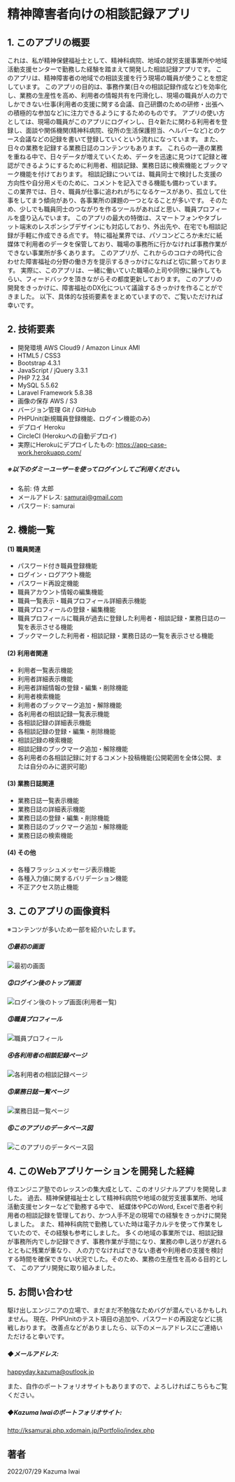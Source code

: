 # 精神障害者向けの相談記録アプリ

## 1. このアプリの概要
これは、私が精神保健福祉士として、精神科病院、地域の就労支援事業所や地域活動支援センターで勤務した経験を踏まえて開発した相談記録アプリです。
このアプリは、精神障害者の地域での相談支援を行う現場の職員が使うことを想定しています。
このアプリの目的は、事務作業(日々の相談記録作成など)を効率化し、業務の生産性を高め、利用者の情報共有を円滑化し、現場の職員が人の力でしかできない仕事(利用者の支援に関する会議、自己研鑽のための研修・出張への積極的な参加など)に注力できるようにするためのものです。
アプリの使い方としては、現場の職員がこのアプリにログインし、日々新たに関わる利用者を登録し、面談や関係機関(精神科病院、役所の生活保護担当、ヘルパーなど)とのケース会議などの記録を書いて登録していくという流れになっています。
また、日々の業務を記録する業務日誌のコンテンツもあります。
これらの一連の業務を重ねる中で、日々データが増えていくため、データを迅速に見つけて記録と確認ができるようにするために利用者、相談記録、業務日誌に検索機能とブックマーク機能を付けております。
相談記録については、職員同士で検討した支援の方向性や自分用メモのために、コメントを記入できる機能も備わっています。
この業界では、日々、職員が仕事に追われがちになるケースがあり、孤立して仕事をしてまう傾向があり、各事業所の課題の一つとなることが多いです。
そのため、少しでも職員同士のつながりを作るツールがあればと思い、職員プロフィールを盛り込んでいます。
このアプリの最大の特徴は、スマートフォンやタブレット端末のレスポンシブデザインにも対応しており、外出先や、在宅でも相談記録が手軽に作成できる点です。
特に福祉業界では、パソコンどころか未だに紙媒体で利用者のデータを保管しており、職場の事務所に行かなければ事務作業ができない事業所が多くあります。
このアプリが、これからのコロナの時代に合わせた障害福祉の分野の働き方を提示するきっかけになればと切に願っております。
実際に、このアプリは、一緒に働いていた職場の上司や同僚に操作してもらい、フィードバックを頂きながらその都度更新しております。
このアプリの開発をきっかけに、障害福祉のDX化について議論するきっかけを作ることができました。
以下、具体的な技術要素をまとめていますので、ご覧いただければ幸いです。

## 2. 技術要素

- 開発環境 AWS Cloud9 / Amazon Linux AMI
- HTML5 / CSS3
- Bootstrap 4.3.1
- JavaScript / jQuery 3.3.1
- PHP 7.2.34
- MySQL 5.5.62
- Laravel Framework 5.8.38
- 画像の保存 AWS / S3
- バージョン管理 Git / GitHub
- PHPUnit(新規職員登録機能、ログイン機能のみ) 
- デプロイ Heroku
- CircleCI (Herokuへの自動デプロイ)
- 実際にHerokuにデプロイしたもの: https://app-case-work.herokuapp.com/

##### ※以下のダミーユーザーを使ってログインしてご利用ください。
- 名前: 侍 太郎
- メールアドレス: samurai@gmail.com
- パスワード: samurai

## 2. 機能一覧
#### (1) 職員関連
- パスワード付き職員登録機能
- ログイン・ログアウト機能
- パスワード再設定機能
- 職員アカウント情報の編集機能
- 職員一覧表示・職員プロフィール詳細表示機能
- 職員プロフィールの登録・編集機能
- 職員プロフィールに職員が過去に登録した利用者・相談記録・業務日誌の一覧を表示させる機能
- ブックマークした利用者・相談記録・業務日誌の一覧を表示させる機能

#### (2) 利用者関連
- 利用者一覧表示機能
- 利用者詳細表示機能
- 利用者詳細情報の登録・編集・削除機能
- 利用者検索機能
- 利用者のブックマーク追加・解除機能
- 各利用者の相談記録一覧表示機能
- 各相談記録の詳細表示機能
- 各相談記録の登録・編集・削除機能
- 相談記録の検索機能
- 相談記録のブックマーク追加・解除機能
- 各利用者の各相談記録に対するコメント投稿機能(公開範囲を全体公開、または自分のみに選択可能)

#### (3) 業務日誌関連
- 業務日誌一覧表示機能
- 業務日誌の詳細表示機能
- 業務日誌の登録・編集・削除機能
- 業務日誌のブックマーク追加・解除機能
- 業務日誌の検索機能

#### (4) その他
- 各種フラッシュメッセージ表示機能
- 各種入力値に関するバリデーション機能
- 不正アクセス防止機能

## 3. このアプリの画像資料
※コンテンツが多いため一部を紹介いたします。

##### ⓵最初の画面
![最初の画面](/public/images/sample_1.jpg)

##### ⓶ログイン後のトップ画面
![ログイン後のトップ画面(利用者一覧) ](/public/images/sample_2.jpg)

##### ⓷職員プロフィール
![職員プロフィール](/public/images/sample_3.jpg)

##### ⓸各利用者の相談記録ページ
![各利用者の相談記録ページ](/public/images/sample_4.jpg)

##### ⓹業務日誌一覧ページ
![業務日誌一覧ページ](/public/images/sample_5.jpg)

##### ⓺このアプリのデータベース図
![このアプリのデータベース図](/public/images/case_work_database.jpg)

## 4. このWebアプリケーションを開発した経緯

侍エンジニア塾でのレッスンの集大成として、このオリジナルアプリを開発しました。
過去、精神保健福祉士として精神科病院や地域の就労支援事業所、地域活動支援センターなどで勤務する中で、
紙媒体やPCのWord, Excelで患者や利用者の相談記録を管理しており、かつ人手不足の現場での経験をきっかけに開発しました。
また、精神科病院で勤務していた時は電子カルテを使って作業をしていたので、その経験も参考にしました。
多くの地域の事業所では、相談記録が事務所内でしか記録できず、事務作業が手間になり、業務の申し送りが遅れるとともに残業が重なり、
人の力でなければできない患者や利用者の支援を検討する時間を確保できない状況でした。そのため、業務の生産性を高める目的として、
このアプリ開発に取り組みました。

## 5. お問い合わせ
駆け出しエンジニアの立場で、まだまだ不勉強なためバグが潜んでいるかもしれません。
現在、PHPUnitのテスト項目の追加や、パスワードの再設定などに挑戦しおります。
改善点などがありましたら、以下のメールアドレスにご連絡いただけると幸いです。

##### ◆メールアドレス:
happyday.kazuma@outlook.jp

また、自作のポートフォリオサイトもありますので、よろしければこちらもご覧ください。

##### ◆Kazuma Iwaiのポートフォリオサイト:
http://ksamurai.php.xdomain.jp/Portfolio/index.php

## 著者
2022/07/29 Kazuma Iwai